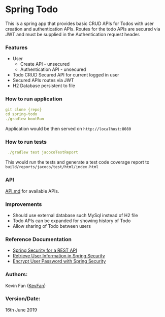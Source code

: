# Spring Todo 
This is a spring app that provides basic CRUD APIs for Todos with user creation and authentication APIs.
Routes for the todo APIs are secured via JWT and must be supplied in the Authentication request header.

### Features
* User 
  * Create API - unsecured
  * Authentication API - unsecured
* Todo CRUD Secured API for current logged in user
* Secured APIs routes via JWT
* H2 Database persistent to file

### How to run application
```yaml
git clone {repo}
cd spring-todo
./gradlew bootRun
```
Application would be then served on `http://localhost:8080`

### How to run tests
```yaml
 ./gradlew test jacocoTestReport
```
This would run the tests and generate a test code coverage report to `build/reports/jacoco/test/html/index.html`

### API 
[API.md](API.md) for available APIs.

### Improvements
* Should use external database such MySql instead of H2 file
* Todo APIs can be expanded for showing history of Todo
* Allow sharing of Todo between users

### Reference Documentation
* [Spring Security for a REST API](https://www.baeldung.com/securing-a-restful-web-service-with-spring-security)
* [Retrieve User Information in Spring Security](https://www.baeldung.com/get-user-in-spring-security)
* [Encrypt User Password with Spring Security](http://appsdeveloperblog.com/encrypt-user-password-with-spring-security/)

### Authors:
Kevin Fan ([KevFan](https://github.com/KevFan))

### Version/Date:
16th June 2019

